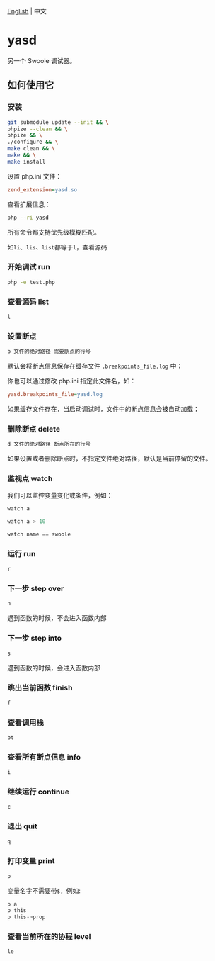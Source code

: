 [English](./README.md) | 中文

# yasd

另一个 Swoole 调试器。

## 如何使用它

### 安装

```bash
git submodule update --init && \
phpize --clean && \
phpize && \
./configure && \
make clean && \
make && \
make install
```

设置 php.ini 文件：

```ini
zend_extension=yasd.so
```

查看扩展信息：

```bash
php --ri yasd
```

所有命令都支持优先级模糊匹配。

如`li`、`lis`、`list`都等于`l`，查看源码

### 开始调试 run

```bash
php -e test.php
```

### 查看源码 list

```bash
l
```

### 设置断点

```bash
b 文件的绝对路径 需要断点的行号
```

默认会将断点信息保存在缓存文件 `.breakpoints_file.log` 中；

你也可以通过修改 php.ini 指定此文件名，如：

```ini
yasd.breakpoints_file=yasd.log
```

如果缓存文件存在，当启动调试时，文件中的断点信息会被自动加载；

### 删除断点 delete

```bash
d 文件的绝对路径 断点所在的行号
```

如果设置或者删除断点时，不指定文件绝对路径，默认是当前停留的文件。

### 监视点 watch

我们可以监控变量变化或条件，例如：

```cpp
watch a
```

```cpp
watch a > 10
```

```cpp
watch name == swoole
```

### 运行 run

```bash
r
```

### 下一步 step over

```bash
n
```

遇到函数的时候，不会进入函数内部

### 下一步 step into

```bash
s
```

遇到函数的时候，会进入函数内部

### 跳出当前函数 finish

```bash
f
```

### 查看调用栈

```bash
bt
```

### 查看所有断点信息 info

```bash
i
```

### 继续运行 continue

```bash
c
```

### 退出 quit

```bash
q
```

### 打印变量 print

```bash
p
```

变量名字不需要带`$`，例如:

```bash
p a
p this
p this->prop
```

### 查看当前所在的协程 level

```bash
le
```

